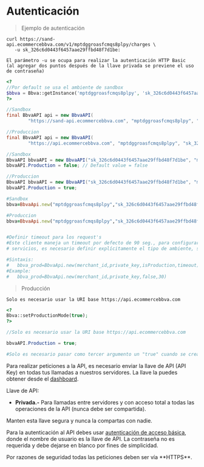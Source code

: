 
# Autenticación

> Ejemplo de autenticación

```shell
curl https://sand-api.ecommercebbva.com/v1/mptdggroasfcmqs8plpy/charges \
   -u sk_326c6d0443f6457aae29ffbd48f7d1be:

El parámetro -u se ocupa para realizar la autenticación HTTP Basic 
(al agregar dos puntos después de la llave privada se previene el uso de contraseña)
```

```php
<?
//Por default se usa el ambiente de sandbox
$bbva = Bbva::getInstance('mptdggroasfcmqs8plpy', 'sk_326c6d0443f6457aae29ffbd48f7d1be');
?>
```

```java
//Sandbox
final BbvaAPI api = new BbvaAPI(
        "https://sand-api.ecommercebbva.com", "mptdggroasfcmqs8plpy", "sk_326c6d0443f6457aae29ffbd48f7d1be");

//Produccion
final BbvaAPI api = new BbvaAPI(
        "https://api.ecommercebbva.com", "mptdggroasfcmqs8plpy", "sk_326c6d0443f6457aae29ffbd48f7d1be");
```

```csharp
//Sandbox
BbvaAPI bbvaAPI = new BbvaAPI("sk_326c6d0443f6457aae29ffbd48f7d1be", "mptdggroasfcmqs8plpy");
bbvaAPI.Production = false; // Default value = false

//Produccion
BbvaAPI bbvaAPI = new BbvaAPI("sk_326c6d0443f6457aae29ffbd48f7d1be", "mptdggroasfcmqs8plpy");
bbvaAPI.Production = true;
```

```ruby
#Sandbox
bbva=BbvaApi.new("mptdggroasfcmqs8plpy","sk_326c6d0443f6457aae29ffbd48f7d1be")

#Produccion
bbva=BbvaApi.new("mptdggroasfcmqs8plpy","sk_326c6d0443f6457aae29ffbd48f7d1be", true)


#Definir timeout para los request's
#Este cliente maneja un timeout por defecto de 90 seg., para configurar el timeout usado para crear los request a los 
# servicios, es necesario definir explícitamente el tipo de ambiente, seguido del nuevo valor del timeout para el request:

#Sintaxis:
#   bbva_prod=BbvaApi.new(merchant_id,private_key,isProduction,timeout)
#Example:
#   bbva_prod=BbvaApi.new(merchant_id,private_key,false,30)
```

> Producción

```shell
Solo es necesario usar la URI base https://api.ecommercebbva.com
```

```php
<?
Bbva::setProductionMode(true);
?>
```

```java
//Solo es necesario usar la URI base https://api.ecommercebbva.com
```

```csharp
bbvaAPI.Production = true;
```

```ruby
#Solo es necesario pasar como tercer argumento un "true" cuando se crea el objeto BbvaApi
```

Para realizar peticiones a la API, es necesario enviar la llave de API (API Key) en todas tus llamadas a nuestros  servidores. ​La llave la puedes obtener desde el [dashboard](https://sand-portal.ecommercebbva.com/login).

Llave de API:

* **Privada.-**
Para llamadas entre servidores y con acceso total a todas las operaciones de la API (nunca debe ser  compartida).

<aside class="warning">
Manten esta llave segura y nunca la compartas con nadie.
</aside>

Para la autenticación al API debes usar [autenticación de acceso básica](http://es.wikipedia.org/wiki/Autenticación_de_acceso_básica), donde el nombre de usuario es la llave de API. La contraseña no es requerida y debe dejarse en blanco por fines de simplicidad.

<aside class="notice">
Por razones de seguridad todas las peticiones deben ser vía **HTTPS**.
</aside>

